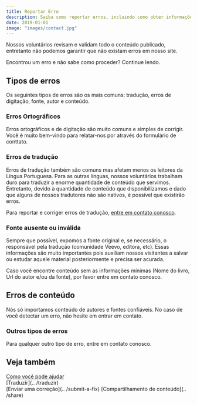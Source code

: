 ```yaml
---
title: Reportar Erro
description: Saiba como reportar erros, incluindo como obter informações relacionadas ao autor, fonte ou tradução.
date: 2019-01-01
image: "images/contact.jpg"
---
```


Nossos voluntários revisam e validam todo o conteúdo publicado, entretanto não
podemos garantir que não existam erros em nosso site.

Encontrou um erro e não sabe como proceder? Continue lendo.

## Tipos de erros
Os seguintes tipos de erros são os mais comuns: tradução, erros de digitação,
fonte, autor e conteúdo.

### Erros Ortográficos
Erros ortográficos e de digitação são muito comuns e simples de corrigir. 
Você é muito bem-vindo para relatar-nos por através do formulário de conttato.

### Erros de tradução
Erros de tradução também são comuns mas afetam menos os leitores da Língua
Portuguesa. Para as outras línguas, nossos voluntários trabalham duro para
traduzir a enorme quantidade de conteúdo que servimos. Entretanto,
devido à quantidade de conteúdo que disponibilizamos e dado que alguns de nossos
tradutores não são nativos, é possível que existirão erros.

Para reportar e corriger erros de tradução, [entre em contato conosco](../contato).

### Fonte ausente ou inválida
Sempre que possível, expomos a fonte original e, se necessário, o responsável
pela tradução (comunidade Veevo, editora, etc). Essas informações são muito
importantes pois auxiliam nossos visitantes a salvar ou estudar aquele material
posteriormente e precisa ser acurada.

Caso você encontre conteúdo sem as informações mínimas (Nome do livro, Url do
autor e/ou da fonte), por favor entre em contato conosco.

## Erros de conteúdo
Nós só importamos conteúdo de autores e fontes confiáveis. No caso de você
detectar um erro, não hesite em entrar em contato.

### Outros tipos de erros
Para qualquer outro tipo de erro, entre em contato conosco.

## Veja também
[Como você pode ajudar](..../)  
[Traduzir](.. /traduzir)  
[Enviar uma correção](.. /submit-a-fix) 
[Compartilhamento de conteúdo](.. /share)  



